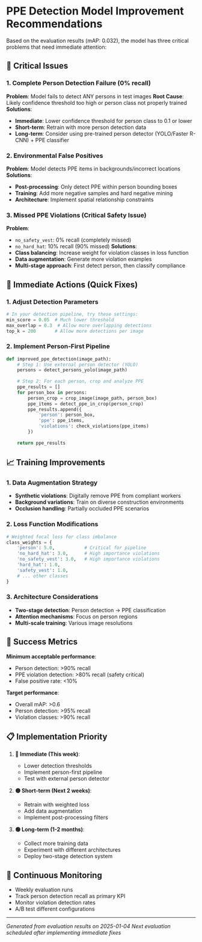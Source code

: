 # PPE Detection Model Improvement Recommendations

Based on the evaluation results (mAP: 0.032), the model has three critical problems that need immediate attention:

## 🚨 Critical Issues

### 1. Complete Person Detection Failure (0% recall)
**Problem**: Model fails to detect ANY persons in test images
**Root Cause**: Likely confidence threshold too high or person class not properly trained
**Solutions**:
- **Immediate**: Lower confidence threshold for person class to 0.1 or lower
- **Short-term**: Retrain with more person detection data
- **Long-term**: Consider using pre-trained person detector (YOLO/Faster R-CNN) + PPE classifier

### 2. Environmental False Positives
**Problem**: Model detects PPE items in backgrounds/incorrect locations
**Solutions**:
- **Post-processing**: Only detect PPE within person bounding boxes
- **Training**: Add more negative samples and hard negative mining
- **Architecture**: Implement spatial relationship constraints

### 3. Missed PPE Violations (Critical Safety Issue)
**Problem**: 
- `no_safety_vest`: 0% recall (completely missed)
- `no_hard_hat`: 10% recall (90% missed)
**Solutions**:
- **Class balancing**: Increase weight for violation classes in loss function
- **Data augmentation**: Generate more violation examples
- **Multi-stage approach**: First detect person, then classify compliance

## 🔧 Immediate Actions (Quick Fixes)

### 1. Adjust Detection Parameters
```python
# In your detection pipeline, try these settings:
min_score = 0.05  # Much lower threshold
max_overlap = 0.3  # Allow more overlapping detections
top_k = 200       # Allow more detections per image
```

### 2. Implement Person-First Pipeline
```python
def improved_ppe_detection(image_path):
    # Step 1: Use external person detector (YOLO)
    persons = detect_persons_yolo(image_path)
    
    # Step 2: For each person, crop and analyze PPE
    ppe_results = []
    for person_box in persons:
        person_crop = crop_image(image_path, person_box)
        ppe_items = detect_ppe_in_crop(person_crop)
        ppe_results.append({
            'person': person_box,
            'ppe': ppe_items,
            'violations': check_violations(ppe_items)
        })
    
    return ppe_results
```

## 📈 Training Improvements

### 1. Data Augmentation Strategy
- **Synthetic violations**: Digitally remove PPE from compliant workers
- **Background variations**: Train on diverse construction environments
- **Occlusion handling**: Partially occluded PPE scenarios

### 2. Loss Function Modifications
```python
# Weighted focal loss for class imbalance
class_weights = {
    'person': 5.0,           # Critical for pipeline
    'no_hard_hat': 3.0,      # High importance violations
    'no_safety_vest': 3.0,   # High importance violations
    'hard_hat': 1.0,
    'safety_vest': 1.0,
    # ... other classes
}
```

### 3. Architecture Considerations
- **Two-stage detection**: Person detection → PPE classification
- **Attention mechanisms**: Focus on person regions
- **Multi-scale training**: Various image resolutions

## 🎯 Success Metrics

**Minimum acceptable performance**:
- Person detection: >90% recall
- PPE violation detection: >80% recall (safety critical)
- False positive rate: <10%

**Target performance**:
- Overall mAP: >0.6
- Person detection: >95% recall
- Violation classes: >90% recall

## 📋 Implementation Priority

1. **🔴 Immediate (This week)**:
   - Lower detection thresholds
   - Implement person-first pipeline
   - Test with external person detector

2. **🟡 Short-term (Next 2 weeks)**:
   - Retrain with weighted loss
   - Add data augmentation
   - Implement post-processing filters

3. **🟢 Long-term (1-2 months)**:
   - Collect more training data
   - Experiment with different architectures
   - Deploy two-stage detection system

## 🔄 Continuous Monitoring

- Weekly evaluation runs
- Track person detection recall as primary KPI
- Monitor violation detection rates
- A/B test different configurations

---

*Generated from evaluation results on 2025-01-04*
*Next evaluation scheduled after implementing immediate fixes*